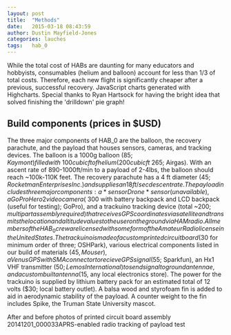```yaml
---
layout: post
title:  "Methods"
date:   2015-03-18 08:43:59
author: Dustin Mayfield-Jones
categories: lauches
tags:	hab_0
---
```


While the total cost of HABs are daunting for many educators and hobbyists, consumables (helium and balloon) account for less than 1/3 of total costs. Therefore, each new flight is significantly cheaper after a previous, successful recovery.  JavaScript charts generated with Highcharts. Special thanks to Ryan Hartsock for having the bright idea that solved finishing the 'drilldown' pie graph!

Build components (prices in $USD)
---

The three major components of HAB_0 are the balloon, the recovery parachute, and the payload that houses sensors, cameras, and tracking devices. The balloon is a 1000g balloon ($85; Kaymont) filled with ~100 cubic ft of helium (200 cubic ft ~$265; Airgas). With an ascent rate of 890-1000ft/min to a payload of 2-4lbs, the balloon should reach ~100k-110K feet. The recovery parachute has a 4 ft diameter ($45; Rocketman Enterprises Inc.) and supplies an 18ft/sec descent rate.  The payload includes three major components: a *sensorDrone* sensor (unavailable), a GoPro Hero2 video camera (~$300 with battery backpack and LCD backpack (useful for testing); GoPro), and a trackuino tracking device (total ~$200; multipart assembly required) that receives GPS coordinates via satellite and transmits the location and altitude values to the user on the ground via HAM radio. All members of the HAB_0 crew are licensed with some form of the Amateur Radio license in the United States. The trackuino is made of a custom printed circuit board ($30 for minimum order of three; OSHPark), various electrical components listed in our build of materials ($45, Mouser), a Venus GPS with SMA connector to recieve GPS signal ($55; Sparkfun), an Hx1 VHF transmitter ($50; Lemos International) to send signal to ground antennae, and a custom built antenna ($15, any local electronics store). The power for the trackuino is supplied by lithium battery pack for an estimated total of 12 volts ($30; local battery outlet). A balsa wood and styrofoam fin is added to aid in aerodynamic stability of the payload. A counter weight to the fin includes Spike, the Truman State University mascot.

After and before photos of printed circuit board assembly
20141201_000033APRS-enabled radio tracking of payload test